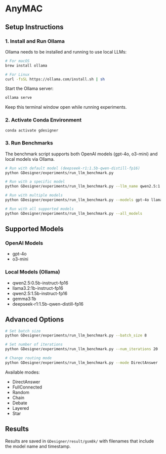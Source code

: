 # AnyMAC


## Setup Instructions

### 1. Install and Run Ollama

Ollama needs to be installed and running to use local LLMs:

```bash
# For macOS
brew install ollama

# For Linux
curl -fsSL https://ollama.com/install.sh | sh
```

Start the Ollama server:
```bash
ollama serve
```

Keep this terminal window open while running experiments.

### 2. Activate Conda Environment

```bash
conda activate gdesigner
```

### 3. Run Benchmarks

The benchmark script supports both OpenAI models (gpt-4o, o3-mini) and local models via Ollama.

```bash
# Run with default model (deepseek-r1:1.5b-qwen-distill-fp16)
python GDesigner/experiments/run_llm_benchmark.py

# Run with a specific model
python GDesigner/experiments/run_llm_benchmark.py --llm_name qwen2.5:1.5b-instruct-fp16

# Run with multiple models
python GDesigner/experiments/run_llm_benchmark.py --models gpt-4o llama3.2:1b-instruct-fp16 gemma3:1b

# Run with all supported models
python GDesigner/experiments/run_llm_benchmark.py --all_models
```

## Supported Models

### OpenAI Models
- gpt-4o
- o3-mini

### Local Models (Ollama)
- qwen2.5:0.5b-instruct-fp16
- llama3.2:1b-instruct-fp16
- qwen2.5:1.5b-instruct-fp16
- gemma3:1b
- deepseek-r1:1.5b-qwen-distill-fp16

## Advanced Options

```bash
# Set batch size
python GDesigner/experiments/run_llm_benchmark.py --batch_size 8

# Set number of iterations
python GDesigner/experiments/run_llm_benchmark.py --num_iterations 20

# Change routing mode
python GDesigner/experiments/run_llm_benchmark.py --mode DirectAnswer
```

Available modes:
- DirectAnswer
- FullConnected
- Random
- Chain
- Debate
- Layered
- Star

## Results

Results are saved in `GDesigner/result/gsm8k/` with filenames that include the model name and timestamp. 

